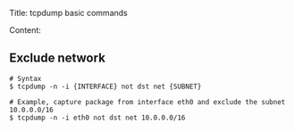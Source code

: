 Title: tcpdump basic commands

Content:

## Exclude network

```
# Syntax
$ tcpdump -n -i {INTERFACE} not dst net {SUBNET}

# Example, capture package from interface eth0 and exclude the subnet 10.0.0.0/16
$ tcpdump -n -i eth0 not dst net 10.0.0.0/16
```

